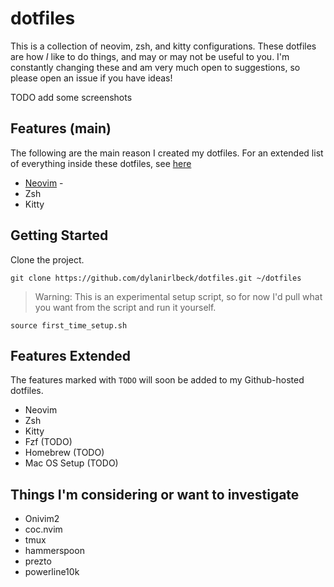 # dotfiles

This is a collection of neovim, zsh, and kitty configurations. These dotfiles are how *I* like to do things, and may or may not be useful to you. I'm constantly changing these and am very much open to suggestions, so please open an issue if you have ideas!

TODO add some screenshots

## Features (main)

The following are the main reason I created my dotfiles. For an extended list of everything inside these dotfiles, see [here](#features-extended)

* [Neovim](https://neovim.io/) - 
* Zsh
* Kitty

## Getting Started

Clone the project.

```
git clone https://github.com/dylanirlbeck/dotfiles.git ~/dotfiles
```

> Warning: This is an experimental setup script, so for now I'd pull what you want from the script and run it yourself.

```
source first_time_setup.sh
```

## Features Extended

The features marked with `TODO` will soon be added to my Github-hosted dotfiles.

* Neovim
* Zsh
* Kitty
* Fzf (TODO)
* Homebrew (TODO)
* Mac OS Setup (TODO)

## Things I'm considering or want to investigate
* Onivim2
* coc.nvim
* tmux
* hammerspoon
* prezto
* powerline10k
